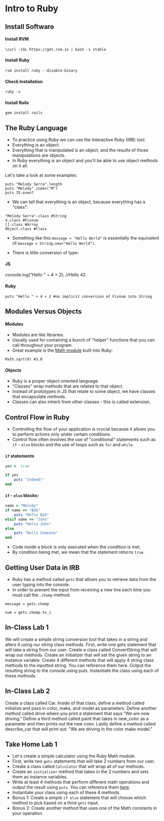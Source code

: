 # Intro to Ruby

## Install Software

#### Install RVM

`\curl -sSL https://get.rvm.io | bash -s stable`

#### Install Ruby

`rvm install ruby --disable-binary`

#### Check Installation

`ruby -v`

#### Install Rails

`gem install rails`

## The Ruby Language

- To practice using Ruby we can use the Interactive Ruby (IRB) tool.
- Everything is an object.
- Everything that is manipulated is an object, and the results of those manipulations are objects.
- In Ruby everything is an object and you'll be able to use object methods on it all.

Let's take a look at some examples:

```
puts "Melody Serra".length
puts "Melody".index("M")
puts 35.even?
```

- We can tell that everything is an object, because everything has a "class":

```
"Melody Serra".class #String
4.class #Fixnum
[].class #Array
Object.class #Class
```

- Something like this `message = "Hello World"` is essentially the equivalent of `message = String.new("Hello World")`.

- There is little conversion of type:

#### JS

console.log("Hello " + 4 + 2); //Hello 42

#### Ruby
```
puts "Hello " + 4 + 2 #no implicit conversion of Fixnum into String
```

## Modules Versus Objects

#### Modules
- Modules are like libraries.
- Usually used for containing a bunch of "helper" functions that you can call throughout your program.
- Great example is the [Math module](http://www.ruby-doc.org/core-2.1.4/Math.html) built into Ruby:

```
Math.sqrt(9) #3.0
```

#### Objects
- Ruby is a proper object-oriented language.
- "Classes" wrap methods that are related to that object.
- Instead of prototypes in JS that relate to some object, we have classes that encapsulate methods.
- Classes can also inherit from other classes - this is called extension.

## Control Flow in Ruby
- Controlling the flow of your application is crucial because it allows you to perform actions only under certain conditions.
- Control flow often involves the use of "conditional" statements such as `if` - `else` blocks and the use of loops such as `for` and `while`.

#### `if` statements

```ruby
yes =  true

if yes
	puts "Indeed!"
end
```

#### `if` - `else` blocks:

```ruby
name = "Melody"
if name == "Bob"
	puts "Hello Bob"
elsif name == "John"
	puts "Hello John"
else
	puts "Hello Someone"
end
```

- Code inside a block is only executed when the condition is met.
- By condition being met, we mean that the statement returns `true`.

## Getting User Data in IRB
- Ruby has a method called `gets` that allows you to retrieve data from the user typing into the console.
- In order to prevent the input from receiving a new line each time you must call the `.chomp` method:

```
message = gets.chomp

num = gets.chomp.to_i
```

## In-Class Lab 1

We will create a simple string conversion tool that takes in a string and alters it using our string class methods.
First, write one gets statement that will take a string from our user.
Create a class called ConvertString that will wrap our methods.
Create an initializer that will set the given string to an instance variable.
Create 4 different methods that will apply 4 string class methods to the inputted string. You can reference them here.
Output the resulting string to the console using puts.
Instantiate the class using each of these methods.

## In-Class Lab 2

Create a class called Car. Inside of that class, define a method called initialize and pass in color, make, and model as parameters. Define another method called drive where you print a statement that says "We are now driving." Define a third method called paint that takes in new_color as a parameter and then prints out the new color. Lastly define a method called describe_car that will print out: "We are driving in the color make model."

## Take Home Lab 1
- Let's create a simple calculator using the Ruby Math module.
- First, write two `gets` statements that will take 2 numbers from our user.
- Create a class called `Calculator` that will wrap all of our methods.
- Create an `initializer` method that takes in the 2 numbers and sets them as instance variables.
- Write at least 4 methods that perform different math operations and output the result using `puts`. You can reference them [here](http://www.ruby-doc.org/core-2.1.4/Math.html).
- Instantiate your class using each of these 4 methods.
- Bonus 1: Create a simple `if else` statement that will choose which method to pick based on a third `gets` input.
- Bonus 2: Create another method that uses one of the Math constants in your operation.
